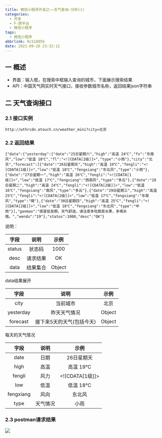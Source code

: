 ```yaml
---
title: 微信小程序开发之——天气查询-分析(1)
categories:
  - 开发
  - F-跨平台
  - 微信小程序
tags:
  - 微信小程序
abbrlink: 8c518056
date: 2021-09-26 23:32:12
---
```

## 一 概述

* 界面：输入框，在搜索中框输入查询的城市，下面展示搜索结果
* API：中国天气网实时天气接口，接收参数城市名称，返回结果json字符串

<!--more-->

## 二 天气查询接口

### 2.1 接口实例

```
http://wthrcdn.etouch.cn/weather_mini?city=北京
```

### 2.2 返回结果

```
{"data":{"yesterday":{"date":"25日星期六","high":"高温 24℃","fx":"东南风","low":"低温 18℃","fl":"<![CDATA[2级]]>","type":"小雨"},"city":"北京","forecast":[{"date":"26日星期天","high":"高温 19℃","fengli":"<![CDATA[1级]]>","low":"低温 18℃","fengxiang":"东北风","type":"小雨"},{"date":"27日星期一","high":"高温 26℃","fengli":"<![CDATA[1级]]>","low":"低温 17℃","fengxiang":"西南风","type":"多云"},{"date":"28日星期二","high":"高温 24℃","fengli":"<![CDATA[2级]]>","low":"低温 16℃","fengxiang":"南风","type":"多云"},{"date":"29日星期三","high":"高温 25℃","fengli":"<![CDATA[2级]]>","low":"低温 17℃","fengxiang":"东南风","type":"晴"},{"date":"30日星期四","high":"高温 25℃","fengli":"<![CDATA[2级]]>","low":"低温 18℃","fengxiang":"东北风","type":"中雨"}],"ganmao":"感冒低发期，天气舒适，请注意多吃蔬菜水果，多喝水哦。","wendu":"19"},"status":1000,"desc":"OK"}
```

说明：

|  字段  |   说明   |  示例  |
| :----: | :------: | :----: |
| status |  状态码  |  1000  |
|  desc  | 请求结果 |   OK   |
|  data  | 结果集合 | Object |

data结果展开

|   字段    |           说明            |  示例  |
| :-------: | :-----------------------: | :----: |
|   city    |         当前城市          |  北京  |
| yesterday |       昨天天气情况        | Object |
| forecast  | 接下来5天的天气(包括今天) | Object |

每天的天气情况

|   字段    |   说明   |         示例          |
| :-------: | :------: | :-------------------: |
|   date    |   日期   |      26日星期天       |
|   high    |   高温   |       高温 19℃        |
|  fengli   |   风力   | &lt;![CDATA[1级]]&gt; |
|    low    |   低温   |       低温 18℃        |
| fengxiang |   风向   |        东北风         |
|   type    | 天气情况 |         小雨          |

### 2.3 postman请求结果

![][1]


[1]:https://cdn.staticaly.com/gh/PGzxc/CDN/master/blog-wechat/wechat-weather-postman-result.png
